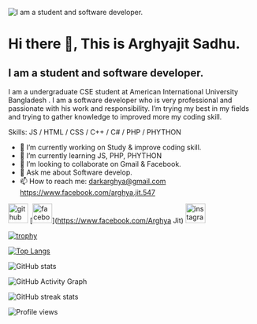                                
![I am a student and software developer.](https://arturssmirnovs.github.iohttps://scontent.fjsr8-1.fna.fbcdn.net/v/t39.30808-6/243813590_1172759976549051_8345013716661930093_n.jpg?_nc_cat=108&ccb=1-7&_nc_sid=174925&_nc_eui2=AeEkgAfK03SJoSZTikEiuIEZ0qmgBjUQU1LSqaAGNRBTUmiHu6Pu3DduT5XMAs06fwz_2bsYbxU_EvWJcI28S1Nk&_nc_ohc=hsHpCM-BlfMAX_gUui1&_nc_ht=scontent.fjsr8-1.fna&oh=00_AfD0x3pZTQkCMBeycyLIOI0zsC400KKK8K1_6HvXjxlcdg&oe=6465FE87/github-profile-readme-generator/images/banner.png)


# Hi there 👋, This is Arghyajit Sadhu.
## I am a student and software developer.


I am a undergraduate CSE student at American International University Bangladesh . I am a software developer who is very professional and passionate with his work and responsibility. I’m trying my best in my fields and trying to gather knowledge to improved more my coding  skill.

Skills:  JS / HTML / CSS / C++ / C# / PHP / PHYTHON

- 🔭 I’m currently working on Study & improve coding skill. 
- 🌱 I’m currently learning JS, PHP, PHYTHON 
- 👯 I’m looking to collaborate on Gmail & Facebook. 
- 💬 Ask me about Software develop. 
- 📫 How to reach me: darkarghya@gmail.com         https://www.facebook.com/arghya.jit.547 


[<img src='https://cdn.jsdelivr.net/npm/simple-icons@3.0.1/icons/github.svg' alt='github' height='40'>](https://github.com/Arghyajit)  [<img src='https://cdn.jsdelivr.net/npm/simple-icons@3.0.1/icons/facebook.svg' alt='facebook' height='40'>](https://www.facebook.com/Arghya Jit)  [<img src='https://cdn.jsdelivr.net/npm/simple-icons@3.0.1/icons/instagram.svg' alt='instagram' height='40'>](https://www.instagram.com/_arghya.jit_/)  

[![trophy](https://github-profile-trophy.vercel.app/?username=Arghyajit)](https://github.com/ryo-ma/github-profile-trophy)

[![Top Langs](https://github-readme-stats.vercel.app/api/top-langs/?username=Arghyajit)](https://github.com/anuraghazra/github-readme-stats)

![GitHub stats](https://github-readme-stats.vercel.app/api?username=Arghyajit&show_icons=true&count_private=true)  

![GitHub Activity Graph](https://activity-graph.herokuapp.com/graph?username=Arghyajit)  

![GitHub streak stats](https://streak-stats.demolab.com/?user=Arghyajit)  

![Profile views](https://gpvc.arturio.dev/Arghyajit)  
